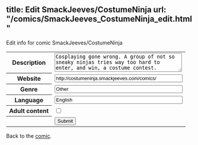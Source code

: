 title: Edit SmackJeeves/CostumeNinja
url: "/comics/SmackJeeves_CostumeNinja_edit.html"
---
Edit info for comic SmackJeeves/CostumeNinja

<form name="comic" action="http://gaepostmail.appspot.com/comic/" method="post">
<table class="comicinfo">
<tr>
<th>Description</th><td><textarea name="description" cols="40" rows="3">Cosplaying gone wrong. A group of not so sneaky ninjas tries way too hard to enter, and win, a costume contest.</textarea></td>
</tr>
<tr>
<th>Website</th><td><input type="text" name="url" value="http://costumeninja.smackjeeves.com/comics/" size="40"/></td>
</tr>
<tr>
<th>Genre</th><td><input type="text" name="genre" value="Other" size="40"/></td>
</tr>
<tr>
<th>Language</th><td><input type="text" name="language" value="English" size="40"/></td>
</tr>
<tr>
<th>Adult content</th><td><input type="checkbox" name="adult" value="adult" /></td>
</tr>
<tr>
<th></th><td>
<input type="hidden" name="comic" value="SmackJeeves_CostumeNinja" />
<input type="submit" name="submit" value="Submit" />
</td>
</tr>
</table>
</form>

Back to the [comic](SmackJeeves_CostumeNinja.html).
